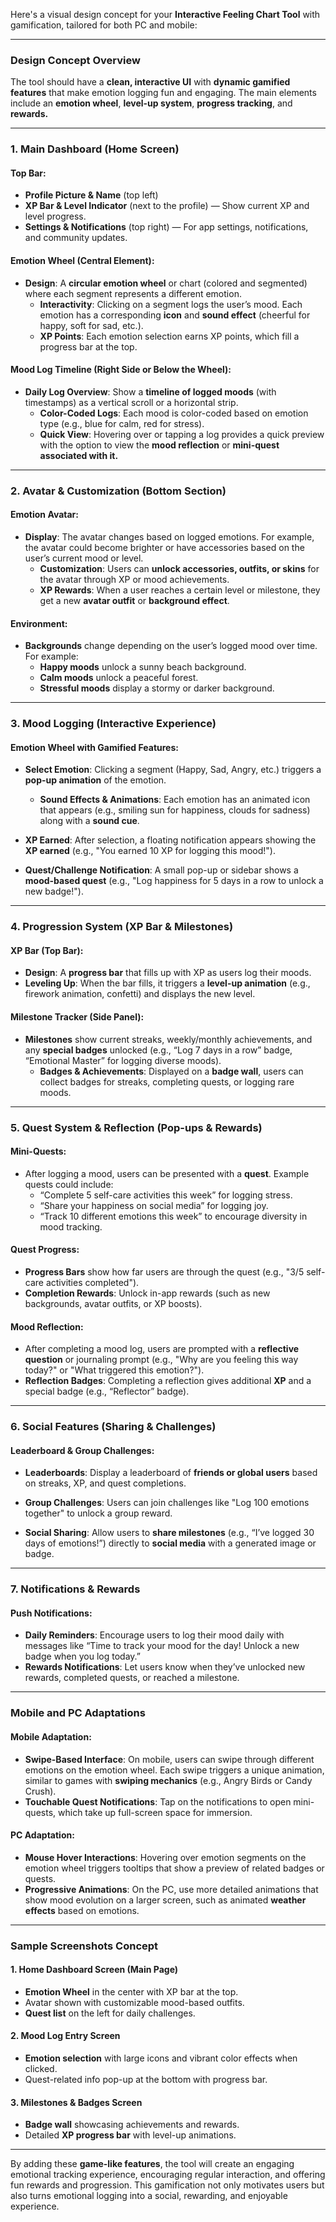 Here's a visual design concept for your **Interactive Feeling Chart Tool** with gamification, tailored for both PC and mobile:

---

### **Design Concept Overview**

The tool should have a **clean, interactive UI** with **dynamic gamified features** that make emotion logging fun and engaging. The main elements include an **emotion wheel**, **level-up system**, **progress tracking**, and **rewards.**

---

### **1. Main Dashboard (Home Screen)**

#### **Top Bar:**
- **Profile Picture & Name** (top left)
- **XP Bar & Level Indicator** (next to the profile) — Show current XP and level progress.
- **Settings & Notifications** (top right) — For app settings, notifications, and community updates.

#### **Emotion Wheel (Central Element)**:
- **Design**: A **circular emotion wheel** or chart (colored and segmented) where each segment represents a different emotion.
  - **Interactivity**: Clicking on a segment logs the user’s mood. Each emotion has a corresponding **icon** and **sound effect** (cheerful for happy, soft for sad, etc.).
  - **XP Points**: Each emotion selection earns XP points, which fill a progress bar at the top.

#### **Mood Log Timeline (Right Side or Below the Wheel)**:
- **Daily Log Overview**: Show a **timeline of logged moods** (with timestamps) as a vertical scroll or a horizontal strip.
  - **Color-Coded Logs**: Each mood is color-coded based on emotion type (e.g., blue for calm, red for stress).
  - **Quick View**: Hovering over or tapping a log provides a quick preview with the option to view the **mood reflection** or **mini-quest associated with it.**

---

### **2. Avatar & Customization (Bottom Section)**

#### **Emotion Avatar**:
- **Display**: The avatar changes based on logged emotions. For example, the avatar could become brighter or have accessories based on the user’s current mood or level.
  - **Customization**: Users can **unlock accessories, outfits, or skins** for the avatar through XP or mood achievements.
  - **XP Rewards**: When a user reaches a certain level or milestone, they get a new **avatar outfit** or **background effect**.

#### **Environment**:
- **Backgrounds** change depending on the user’s logged mood over time. For example:
  - **Happy moods** unlock a sunny beach background.
  - **Calm moods** unlock a peaceful forest.
  - **Stressful moods** display a stormy or darker background.
  
---

### **3. Mood Logging (Interactive Experience)**

#### **Emotion Wheel with Gamified Features**:
- **Select Emotion**: Clicking a segment (Happy, Sad, Angry, etc.) triggers a **pop-up animation** of the emotion.
  - **Sound Effects & Animations**: Each emotion has an animated icon that appears (e.g., smiling sun for happiness, clouds for sadness) along with a **sound cue**.
  
- **XP Earned**: After selection, a floating notification appears showing the **XP earned** (e.g., "You earned 10 XP for logging this mood!").
  
- **Quest/Challenge Notification**: A small pop-up or sidebar shows a **mood-based quest** (e.g., "Log happiness for 5 days in a row to unlock a new badge!").

---

### **4. Progression System (XP Bar & Milestones)**

#### **XP Bar** (Top Bar):
- **Design**: A **progress bar** that fills up with XP as users log their moods.
- **Leveling Up**: When the bar fills, it triggers a **level-up animation** (e.g., firework animation, confetti) and displays the new level.

#### **Milestone Tracker** (Side Panel):
- **Milestones** show current streaks, weekly/monthly achievements, and any **special badges** unlocked (e.g., “Log 7 days in a row” badge, “Emotional Master” for logging diverse moods).
  - **Badges & Achievements**: Displayed on a **badge wall**, users can collect badges for streaks, completing quests, or logging rare moods.

---

### **5. Quest System & Reflection (Pop-ups & Rewards)**

#### **Mini-Quests**:
- After logging a mood, users can be presented with a **quest**. Example quests could include:
  - “Complete 5 self-care activities this week” for logging stress.
  - “Share your happiness on social media” for logging joy.
  - “Track 10 different emotions this week” to encourage diversity in mood tracking.

#### **Quest Progress**:
- **Progress Bars** show how far users are through the quest (e.g., "3/5 self-care activities completed").
- **Completion Rewards**: Unlock in-app rewards (such as new backgrounds, avatar outfits, or XP boosts).

#### **Mood Reflection**:
- After completing a mood log, users are prompted with a **reflective question** or journaling prompt (e.g., "Why are you feeling this way today?" or "What triggered this emotion?").
- **Reflection Badges**: Completing a reflection gives additional **XP** and a special badge (e.g., “Reflector” badge).

---

### **6. Social Features (Sharing & Challenges)**

#### **Leaderboard & Group Challenges**:
- **Leaderboards**: Display a leaderboard of **friends or global users** based on streaks, XP, and quest completions.
- **Group Challenges**: Users can join challenges like "Log 100 emotions together" to unlock a group reward.
  
- **Social Sharing**: Allow users to **share milestones** (e.g., “I’ve logged 30 days of emotions!”) directly to **social media** with a generated image or badge.

---

### **7. Notifications & Rewards**

#### **Push Notifications**:
- **Daily Reminders**: Encourage users to log their mood daily with messages like “Time to track your mood for the day! Unlock a new badge when you log today.”
- **Rewards Notifications**: Let users know when they’ve unlocked new rewards, completed quests, or reached a milestone.

---

### **Mobile and PC Adaptations**

#### **Mobile Adaptation**:
- **Swipe-Based Interface**: On mobile, users can swipe through different emotions on the emotion wheel. Each swipe triggers a unique animation, similar to games with **swiping mechanics** (e.g., Angry Birds or Candy Crush).
- **Touchable Quest Notifications**: Tap on the notifications to open mini-quests, which take up full-screen space for immersion.

#### **PC Adaptation**:
- **Mouse Hover Interactions**: Hovering over emotion segments on the emotion wheel triggers tooltips that show a preview of related badges or quests.
- **Progressive Animations**: On the PC, use more detailed animations that show mood evolution on a larger screen, such as animated **weather effects** based on emotions.

---

### **Sample Screenshots Concept**

#### **1. Home Dashboard Screen** (Main Page)
- **Emotion Wheel** in the center with XP bar at the top.
- Avatar shown with customizable mood-based outfits.
- **Quest list** on the left for daily challenges.

#### **2. Mood Log Entry Screen**
- **Emotion selection** with large icons and vibrant color effects when clicked.
- Quest-related info pop-up at the bottom with progress bar.

#### **3. Milestones & Badges Screen**
- **Badge wall** showcasing achievements and rewards.
- Detailed **XP progress bar** with level-up animations.

---

By adding these **game-like features**, the tool will create an engaging emotional tracking experience, encouraging regular interaction, and offering fun rewards and progression. This gamification not only motivates users but also turns emotional logging into a social, rewarding, and enjoyable experience.
